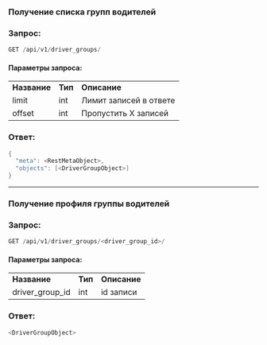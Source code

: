 ### Получение списка групп водителей

### Запрос:

```java
GET /api/v1/driver_groups/
```

#### Параметры запроса:

|     |     |     |
| --- | --- | --- |
| **Название** | **Тип** | **Описание** |
| limit | int | Лимит записей в ответе |
| offset | int | Пропустить Х записей |

### Ответ:

```java
{
  "meta": <RestMetaObject>,
  "objects": [<DriverGroupObject>]
}
```

* * *

### Получение профиля группы водителей

### Запрос:

```java
GET /api/v1/driver_groups/<driver_group_id>/
```

#### Параметры запроса:

|     |     |     |
| --- | --- | --- |
| **Название** | **Тип** | **Описание** |
| driver_group_id | int | id записи |

### Ответ:

```java
<DriverGroupObject>
```